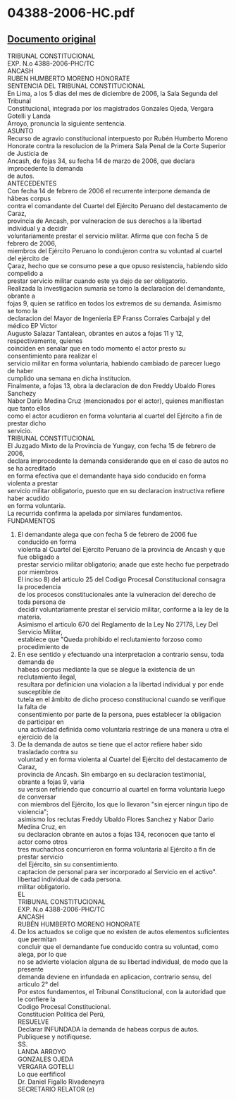 
04388-2006-HC.pdf
=================
  
[Documento original](https://tc.gob.pe/jurisprudencia/2007/04388-2006-HC.pdf)  
---  
TRIBUNAL CONSTITUCIONAL  
EXP. N.o 4388-2006-PHC/TC  
ANCASH  
RUBEN HUMBERTO MORENO HONORATE  
SENTENCIA DEL TRIBUNAL CONSTITUCIONAL  
En Lima, a los 5 dias del mes de diciembre de 2006, la Sala Segunda del Tribunal  
Constitucional, integrada por los magistrados Gonzales Ojeda, Vergara Gotelli y Landa  
Arroyo, pronuncia la siguiente sentencia.  
ASUNTO  
Recurso de agravio constitucional interpuesto por Rubén Humberto Moreno  
Honorate contra la resolucion de la Primera Sala Penal de la Corte Superior de Justicia de  
Ancash, de fojas 34, su fecha 14 de marzo de 2006, que declara improcedente la demanda  
de autos.  
ANTECEDENTES  
Con fecha 14 de febrero de 2006 el recurrente interpone demanda de hâbeas corpus  
contra el comandante del Cuartel del Ejército Peruano del destacamento de Caraz,  
provincia de Ancash, por vulneracion de sus derechos a la libertad individual y a decidir  
voluntariamente prestar el servicio militar. Afirma que con fecha 5 de febrero de 2006,  
miembros del Ejército Peruano lo condujeron contra su voluntad al cuartel del ejército de  
Çaraz, hecho que se consumo pese a que opuso resistencia, habiendo sido compelido a  
prestar servicio militar cuando este ya dejo de ser obligatorio.  
Realizada la investigacion sumaria se tomo la declaracion del demandante, obrante a  
fojas 9, quien se ratifico en todos los extremos de su demanda. Asimismo se tomo la  
declaracion del Mayor de Ingenieria EP Franss Corrales Carbajal y del médico EP Victor  
Augusto Salazar Tantalean, obrantes en autos a fojas 11 y 12, respectivamente, quienes  
coinciden en senalar que en todo momento el actor presto su consentimiento para realizar el  
servicio militar en forma voluntaria, habiendo cambiado de parecer luego de haber  
cumplido una semana en dicha institucion.  
Finalmente, a fojas 13, obra la declaracion de don Freddy Ubaldo Flores Sanchezy  
Nabor Dario Medina Cruz (mencionados por el actor), quienes manifiestan que tanto ellos  
como el actor acudieron en forma voluntaria al cuartel del Ejército a fin de prestar dicho  
servicio.  
TRIBUNAL CONSTITUCIONAL  
El Juzgado Mixto de la Provincia de Yungay, con fecha 15 de febrero de 2006,  
declara improcedente la demanda considerando que en el caso de autos no se ha acreditado  
en forma efectiva que el demandante haya sido conducido en forma violenta a prestar  
servicio militar obligatorio, puesto que en su declaracion instructiva refiere haber acudido  
en forma voluntaria.  
La recurrida confirma la apelada por similares fundamentos.  
FUNDAMENTOS  
1. El demandante alega que con fecha 5 de febrero de 2006 fue conducido en forma  
violenta al Cuartel del Ejército Peruano de la provincia de Ancash y que fue obligado a  
prestar servicio militar obligatorio; anade que este hecho fue perpetrado por miembros  
El inciso 8) del articulo 25 del Codigo Procesal Constitucional consagra la procedencia  
de los procesos constitucionales ante la vulneracion del derecho de toda persona de  
decidir voluntariamente prestar el servicio militar, conforme a la ley de la materia.  
Asimismo el articulo 670 del Reglamento de la Ley No 27178, Ley Del Servicio Militar,  
establece que "Queda prohibido el reclutamiento forzoso como procedimiento de  
3. En ese sentido y efectuando una interpretacion a contrario sensu, toda demanda de  
habeas corpus mediante la que se alegue la existencia de un reclutamiento ilegal,  
resultara por definicion una violacion a la libertad individual y por ende susceptible de  
tutela en el âmbito de dicho proceso constitucional cuando se verifique la falta de  
consentimiento por parte de la persona, pues establecer la obligacion de participar en  
una actividad definida como voluntaria restringe de una manera u otra el ejercicio de la  
4. De la demanda de autos se tiene que el actor refiere haber sido trasladado contra su  
voluntad y en forma violenta al Cuartel del Ejército del destacamento de Caraz,  
provincia de Ancash. Sin embargo en su declaracion testimonial, obrante a fojas 9, varia  
su version refiriendo que concurrio al cuartel en forma voluntaria luego de conversar  
con miembros del Ejército, los que lo llevaron "sin ejercer ningun tipo de violencia";  
asimismo los reclutas Freddy Ubaldo Flores Sanchez y Nabor Dario Medina Cruz, en  
su declaracion obrante en autos a fojas 134, reconocen que tanto el actor como otros  
tres muchachos concurrieron en forma voluntaria al Ejército a fin de prestar servicio  
del Ejército, sin su consentimiento.  
captacion de personal para ser incorporado al Servicio en el activo".  
libertad individual de cada persona.  
militar obligatorio.  
EL  
TRIBUNAL CONSTITUCIONAL  
EXP. N.o 4388-2006-PHC/TC  
ANCASH  
RUBÉN HUMBERTO MORENO HONORATE  
5. De los actuados se colige que no existen de autos elementos suficientes que permitan  
concluir que el demandante fue conducido contra su voluntad, como alega, por lo que  
no se advierte violacion alguna de su libertad individual, de modo que la presente  
demanda deviene en infundada en aplicacion, contrario sensu, del articulo 2° del  
Por estos fundamentos, el Tribunal Constitucional, con la autoridad que le confiere la  
Codigo Procesal Constitucional.  
Constitucion Politica del Perû,  
RESUELVE  
Declarar INFUNDADA la demanda de habeas corpus de autos.  
Publiquese y notifiquese.  
SS.  
LANDA ARROYO  
GONZALES OJEDA  
VERGARA GOTELLI  
Lo que eerfificol  
Dr. Daniel Figallo Rivadeneyra  
SECRETARIO RELATOR (e)